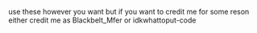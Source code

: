 use these however you want but if you want to credit me for some reson either credit me as Blackbelt_Mfer or idkwhattoput-code
